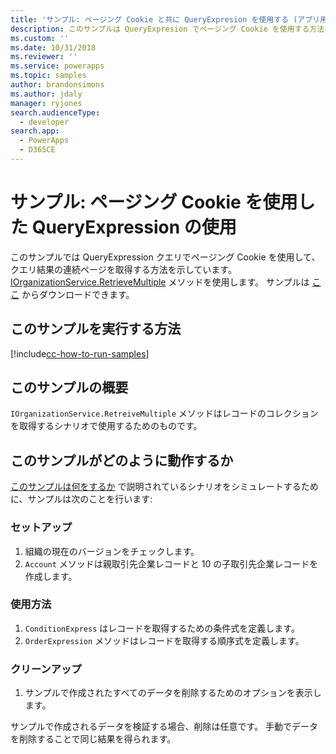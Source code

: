 ```yaml
---
title: 'サンプル: ページング Cookie と共に QueryExpresion を使用する (アプリ用 Common Data Service) | Microsoft Docs'
description: このサンプルは QueryExpresion でページング Cookie を使用する方法を示します
ms.custom: ''
ms.date: 10/31/2018
ms.reviewer: ''
ms.service: powerapps
ms.topic: samples
author: brandonsimons
ms.author: jdaly
manager: ryjones
search.audienceType:
  - developer
search.app:
  - PowerApps
  - D365CE
---
```

# <a name="sample-use-queryexpression-with-a-paging-cookie"></a>サンプル: ページング Cookie を使用した QueryExpression の使用

<!-- https://docs.microsoft.com/en-us/dynamics365/customer-engagement/developer/org-service/sample-use-queryexpression-with-a-paging-cookie -->

このサンプルでは QueryExpression クエリでページング Cookie を使用して、クエリ結果の連続ページを取得する方法を示しています。 [IOrganizationService.RetrieveMultiple](https://docs.microsoft.com/en-us/dotnet/api/microsoft.xrm.sdk.iorganizationservice.retrievemultiple?view=dynamics-general-ce-9) メソッドを使用します。 サンプルは [ここ](https://github.com/Microsoft/PowerApps-Samples/tree/master/cds/orgsvc/C%23/UseQueryExpressionwithPaging) からダウンロードできます。

## <a name="how-to-run-this-sample"></a>このサンプルを実行する方法

[!include[cc-how-to-run-samples](../../includes/cc-how-to-run-samples.md)]

## <a name="what-this-sample-does"></a>このサンプルの概要

`IOrganizationService.RetreiveMultiple` メソッドはレコードのコレクションを取得するシナリオで使用するためのものです。
## <a name="how-this-sample-works"></a>このサンプルがどのように動作するか

[このサンプルは何をするか](#what-this-sample-does) で説明されているシナリオをシミュレートするために、サンプルは次のことを行います:

### <a name="setup"></a>セットアップ

1. 組織の現在のバージョンをチェックします。
1. `Account` メソッドは親取引先企業レコードと 10 の子取引先企業レコードを作成します。

### <a name="demonstrate"></a>使用方法

1. `ConditionExpress` はレコードを取得するための条件式を定義します。
1. `OrderExpression` メソッドはレコードを取得する順序式を定義します。

### <a name="clean-up"></a>クリーンアップ

1. サンプルで作成されたすべてのデータを削除するためのオプションを表示します。

サンプルで作成されるデータを検証する場合、削除は任意です。 手動でデータを削除することで同じ結果を得られます。
